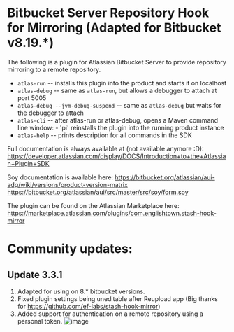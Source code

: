# Bitbucket Server Repository Hook for Mirroring (Adapted for Bitbucket v8.19.*)

The following is a plugin for Atlassian Bitbucket Server to provide repository mirroring to a remote repository.


* `atlas-run`   -- installs this plugin into the product and starts it on localhost
* `atlas-debug` -- same as `atlas-run`, but allows a debugger to attach at port 5005
* `atlas-debug --jvm-debug-suspend` -- same as `atlas-debug` but waits for the debugger to attach
* `atlas-cli`   -- after atlas-run or atlas-debug, opens a Maven command line window:
                 - 'pi' reinstalls the plugin into the running product instance
* `atlas-help`  -- prints description for all commands in the SDK


Full documentation is always available at (not available anymore :D):
https://developer.atlassian.com/display/DOCS/Introduction+to+the+Atlassian+Plugin+SDK


Soy documentation is available here:
https://bitbucket.org/atlassian/aui-adg/wiki/versions/product-version-matrix
https://bitbucket.org/atlassian/aui/src/master/src/soy/form.soy


The plugin can be found on the Atlassian Marketplace here:
https://marketplace.atlassian.com/plugins/com.englishtown.stash-hook-mirror

# Community updates:

## Update 3.3.1
1) Adapted for using on 8.* bitbucket versions.
2) Fixed plugin settings being uneditable after Reupload app (Big thanks for https://github.com/ef-labs/stash-hook-mirror)
3) Added support for authentication on a remote repository using a personal token.
![image](https://github.com/user-attachments/assets/4f902ef7-a7f4-47b3-a54e-d0ffc7a9f6c0)
